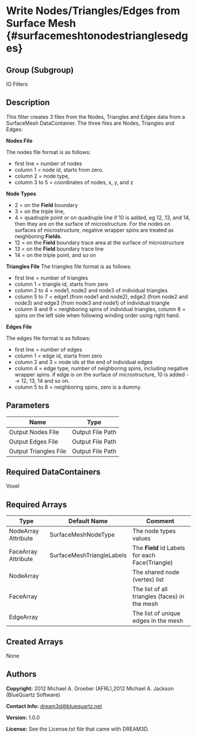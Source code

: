 Write Nodes/Triangles/Edges from Surface Mesh {#surfacemeshtonodestrianglesedges}
======

## Group (Subgroup) ##
IO Filters

## Description ##

This filter creates 3 files from the Nodes, Triangles and Edges data from a SurfaceMesh DataContainer. The three files are Nodes, Triangles and Edges:

**Nodes File**

The nodes file format is as follows:
-  first line = number of nodes
-  column 1 = node id, starts from zero.
-  column 2 = node type,
-  column 3 to 5 = coordinates of nodes, x, y, and z

**Node Types**

- 2 = on the **Field** boundary
- 3 = on the triple line,
- 4 = quadruple point or on quadruple line if 10 is added, eg 12, 13, and 14, then they are on the surface of microstructure.
For the nodes on surfaces of microstructure, negative wrapper spins are treated as neighboring **Fields**.
- 12 = on the **Field** boundary trace area at the surface of microstructure
- 13 = on the **Field** boundary trace line
- 14 = on the triple point, and so on

**Triangles File**
The triangles file format is as follows:

-  first line = number of triangles
-  column 1 = triangle id, starts from zero
-  column 2 to 4 = node1, node2 and node3 of individual triangles
-  column 5 to 7 = edge1 (from node1 and node2), edge2 (from node2 and node3) and edge3 (from node3 and node1) of individual triangle
-  column 8 and 9 = neighboring spins of individual triangles, column 8 = spins on the left side when following winding order using right hand.

**Edges File**

The edges file format is as follows:
-  first line = number of edges
-  column 1 = edge id, starts from zero
-  column 2 and 3 = node ids at the end of individual edges
-  column 4 = edge type, number of neighboring spins, including negative wrapper spins.
              if edge is on the surface of microstructure, 10 is added --> 12, 13, 14 and so on.
- column 5 to 8 = neighboring spins, zero is a dummy.


## Parameters ##

| Name | Type |
|------|------|
| Output Nodes File | Output File Path |
| Output Edges File | Output File Path |
| Output Triangles File | Output File Path |

## Required DataContainers ##
Voxel

## Required Arrays ##

| Type | Default Name | Comment |
|------|--------------|---------|
| NodeArray Attribute | SurfaceMeshNodeType | The node types values |
| FaceArray Attribute | SurfaceMeshTriangleLabels | The **Field** Id Labels for each Face(Triangle) |
| NodeArray | | The shared node (vertex) list |
| FaceArray | | The list of all triangles (faces) in the mesh |
| EdgeArray | | The list of unique edges in the mesh |


## Created Arrays ##
None


## Authors ##

**Copyright:** 2012 Michael A. Groeber (AFRL),2012 Michael A. Jackson (BlueQuartz Software)

**Contact Info:** dream3d@bluequartz.net

**Version:** 1.0.0

**License:**  See the License.txt file that came with DREAM3D.




